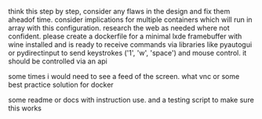 think this step by step, consider any flaws in the design and fix them aheadof time. consider implications for multiple containers which will run in array with this configuration. research the web as needed where not confident. please create a dockerfile for a minimal lxde framebuffer with wine installed and is ready to receive commands via libraries like pyautogui or pydirectinput to send keystrokes ('1', 'w', 'space') and mouse control. it should be controlled via an api 

some times i would need to see a feed of the screen. what vnc or some best practice solution for docker

some readme or docs with instruction use. and a testing script to make sure this works